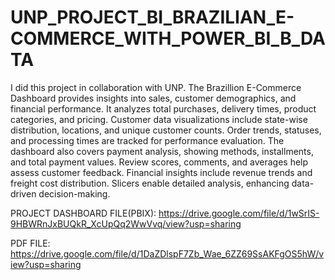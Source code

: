 # UNP_PROJECT_BI_BRAZILIAN_E-COMMERCE_WITH_POWER_BI_B_DATA

I did this project in collaboration with UNP. The Brazillion E-Commerce Dashboard provides insights into sales, customer demographics, and financial performance. It analyzes total purchases, delivery times, product categories, and pricing. Customer data visualizations include state-wise distribution, locations, and unique customer counts. Order trends, statuses, and processing times are tracked for performance evaluation. The dashboard also covers payment analysis, showing methods, installments, and total payment values. Review scores, comments, and averages help assess customer feedback. Financial insights include revenue trends and freight cost distribution. Slicers enable detailed analysis, enhancing data-driven decision-making.

PROJECT DASHBOARD FILE(PBIX): https://drive.google.com/file/d/1wSrIS-9HBWRnJxBUQkR_XcUpQq2WwVvq/view?usp=sharing

PDF FILE: https://drive.google.com/file/d/1DaZDlspF7Zb_Wae_6ZZ69SsAKFgOS5hW/view?usp=sharing
